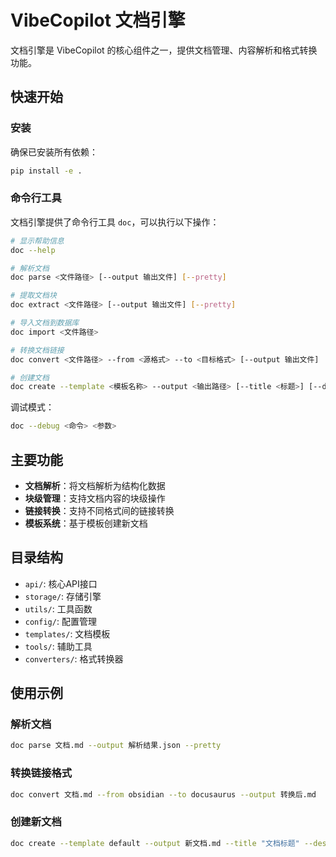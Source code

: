 # VibeCopilot 文档引擎

文档引擎是 VibeCopilot 的核心组件之一，提供文档管理、内容解析和格式转换功能。

## 快速开始

### 安装

确保已安装所有依赖：

```bash
pip install -e .
```

### 命令行工具

文档引擎提供了命令行工具 `doc`，可以执行以下操作：

```bash
# 显示帮助信息
doc --help

# 解析文档
doc parse <文件路径> [--output 输出文件] [--pretty]

# 提取文档块
doc extract <文件路径> [--output 输出文件] [--pretty]

# 导入文档到数据库
doc import <文件路径>

# 转换文档链接
doc convert <文件路径> --from <源格式> --to <目标格式> [--output 输出文件]

# 创建文档
doc create --template <模板名称> --output <输出路径> [--title <标题>] [--description <描述>]
```

调试模式：

```bash
doc --debug <命令> <参数>
```

## 主要功能

- **文档解析**：将文档解析为结构化数据
- **块级管理**：支持文档内容的块级操作
- **链接转换**：支持不同格式间的链接转换
- **模板系统**：基于模板创建新文档

## 目录结构

- `api/`: 核心API接口
- `storage/`: 存储引擎
- `utils/`: 工具函数
- `config/`: 配置管理
- `templates/`: 文档模板
- `tools/`: 辅助工具
- `converters/`: 格式转换器

## 使用示例

### 解析文档

```bash
doc parse 文档.md --output 解析结果.json --pretty
```

### 转换链接格式

```bash
doc convert 文档.md --from obsidian --to docusaurus --output 转换后.md
```

### 创建新文档

```bash
doc create --template default --output 新文档.md --title "文档标题" --description "文档描述"
```
